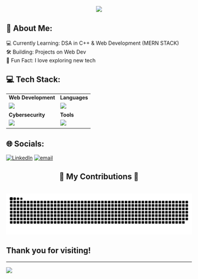 
<div style="text-align: center;"> 
  <img width="400" src="https://readme-typing-svg.herokuapp.com?font=JetBrains+Mono&weight=600&size=30&duration=3000&color=00C853&width=535&lines=Hi%2C+I'm+Tanish%F0%9F%91%8B;Let's+Connect!"/>
</div> 
 

## 💫 About Me:
💻 Currently Learning: DSA in C++ & Web Development (MERN STACK)<br>🛠 Building: Projects on Web Dev <br>📌 Fun Fact: I love exploring new tech

## **💻 Tech Stack:**

<table>
<tr>
	<td><strong>Web Development</strong></td>
	<td><strong>Languages</strong></td>
</tr>
<tr>
		<td><img src = "https://skillicons.dev/icons?i=html,css,react,nodejs,express,mongodb" ></td>
		<td><img src = "https://skillicons.dev/icons?i=javascript,java&theme=dark"></td>
</tr>
<tr>
	<td><strong>Cybersecurity</strong></td>
	<td><strong>Tools</strong></td>
</tr>
<tr>
	<td><img src = "https://skillicons.dev/icons?i=linux,vercel,netlify&theme=dark"></td>
	<td><img src = "https://skillicons.dev/icons?i=git,vscode,github&theme=dark"></td>
</tr>
</table>

## **🌐 Socials:**
[![LinkedIn](https://img.shields.io/badge/LinkedIn-%230077B5.svg?logo=linkedin&logoColor=white)](https://www.linkedin.com/in/tanish-mundra/) [![email](https://img.shields.io/badge/Email-D14836?logo=gmail&logoColor=white)](mailto:tanishmundra2@gmail.com) 

<div align="center">
	
  <h2>🐍 My Contributions 🐍</h2>
  <br>
  <img alt="snake eating my contributions" src="https://raw.githubusercontent.com/salesp07/salesp07/output/github-contribution-grid-snake.svg" />
  
  <br/>
</div>


## **Thank you for visiting!**  <br>

---
[![](https://visitcount.itsvg.in/api?id=tanishmundra-TM&icon=1&color=0)](https://visitcount.itsvg.in)

<!-- Proudly created with GPRM ( https://gprm.itsvg.in ) -->
